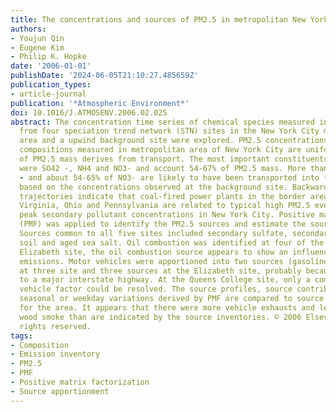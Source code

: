 ```yaml
---
title: The concentrations and sources of PM2.5 in metropolitan New York City
authors:
- Youjun Qin
- Eugene Kim
- Philip K. Hopke
date: '2006-01-01'
publishDate: '2024-06-05T21:10:27.485659Z'
publication_types:
- article-journal
publication: '*Atmospheric Environment*'
doi: 10.1016/J.ATMOSENV.2006.02.025
abstract: The concentration time series of chemical species measured in PM2.5 samples
  from four speciation trend network (STN) sites in the New York City metropolitan
  area and a upwind background site were explored. PM2.5 concentrations and chemical
  compositions measured in metropolitan area of New York City are uniform. About 69-82%
  of PM2.5 mass derives from transport. The most important constituents of the PM2.5
  were SO42 -, NH4 and NO3- and account 54-67% of PM2.5 mass. More than 93% of SO42
  - and about 54-65% of NO3- are likely to have been transported into the NYC area
  based on the concentrations observed at the background site. Backward air parcel
  trajectories indicate that coal-fired power plants in the border area among West
  Virginia, Ohio and Pennsylvania are related to typical high PM2.5 events having
  peak secondary pollutant concentrations in New York City. Positive matrix factorization
  (PMF) was applied to identify the PM2.5 sources and estimate the source contributions.
  Sources common to all five sites included secondary sulfate, secondary nitrate,
  soil and aged sea salt. Oil combustion was identified at four of the sites. At the
  Elizabeth site, the oil combustion source appears to show an influence from ship
  emissions. Motor vehicles were apportioned into two sources (gasoline and diesel)
  at three site and three sources at the Elizabeth site, probably because of its proximity
  to a major interstate highway. At the Queens College site, only a combined motor
  vehicle factor could be resolved. The source profiles, source contributions and
  seasonal or weekday variations derived by PMF are compared to source inventories
  for the area. It appears that there were more vehicle exhausts and less dust and
  wood smoke than are indicated by the source inventories. © 2006 Elsevier Ltd. All
  rights reserved.
tags:
- Composition
- Emission inventory
- PM2.5
- PMF
- Positive matrix factorization
- Source apportionment
---
```

